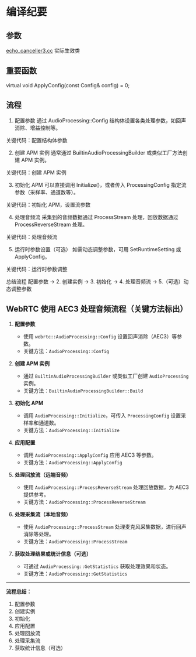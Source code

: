 # 编译纪要
## 参数
[echo_canceller3.cc](modules/audio_processing/aec3/echo_canceller3.cc) 实际生效类

## 重要函数
virtual void ApplyConfig(const Config& config) = 0;


## 流程
1. 配置参数
通过 AudioProcessing::Config 结构体设置各类处理参数，如回声消除、增益控制等。

关键代码：配置结构体参数

2. 创建 APM 实例
通常通过 BuiltinAudioProcessingBuilder 或类似工厂方法创建 APM 实例。

关键代码：创建 APM 实例

3. 初始化 APM
可以直接调用 Initialize()，或者传入 ProcessingConfig 指定流参数（采样率、通道数等）。

关键代码：初始化 APM，设置流参数

4. 处理音频流
采集到的音频数据通过 ProcessStream 处理，回放数据通过 ProcessReverseStream 处理。

关键代码：处理音频流

5. 运行时参数设置（可选）
如需动态调整参数，可用 SetRuntimeSetting 或 ApplyConfig。

关键代码：运行时参数调整

总结流程
配置参数 → 2. 创建实例 → 3. 初始化 → 4. 处理音频流 → 5.（可选）动态调整参数


## WebRTC 使用 AEC3 处理音频流程（关键方法标出）

1. **配置参数**
   - 使用 `webrtc::AudioProcessing::Config` 设置回声消除（AEC3）等参数。
   - 关键方法：`AudioProcessing::Config`

2. **创建 APM 实例**
   - 通过 `BuiltinAudioProcessingBuilder` 或类似工厂创建 `AudioProcessing` 实例。
   - 关键方法：`BuiltinAudioProcessingBuilder::Build`

3. **初始化 APM**
   - 调用 `AudioProcessing::Initialize`，可传入 `ProcessingConfig` 设置采样率和通道数。
   - 关键方法：`AudioProcessing::Initialize`

4. **应用配置**
   - 调用 `AudioProcessing::ApplyConfig` 应用 AEC3 等参数。
   - 关键方法：`AudioProcessing::ApplyConfig`

5. **处理回放流（远端音频）**
   - 使用 `AudioProcessing::ProcessReverseStream` 处理回放数据，为 AEC3 提供参考。
   - 关键方法：`AudioProcessing::ProcessReverseStream`

6. **处理采集流（本地音频）**
   - 使用 `AudioProcessing::ProcessStream` 处理麦克风采集数据，进行回声消除等处理。
   - 关键方法：`AudioProcessing::ProcessStream`

7. **获取处理结果或统计信息（可选）**
   - 可通过 `AudioProcessing::GetStatistics` 获取处理效果和状态。
   - 关键方法：`AudioProcessing::GetStatistics`

---

**流程总结：**
1. 配置参数  
2. 创建实例  
3. 初始化  
4. 应用配置  
5. 处理回放流  
6. 处理采集流  
7. 获取统计信息（可选）
